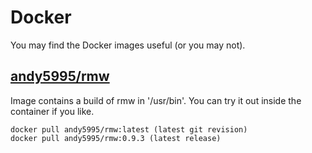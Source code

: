 # Docker

You may find the Docker images useful (or you may not).

## [andy5995/rmw](https://hub.docker.com/repository/docker/andy5995/rmw)

Image contains a build of rmw in '/usr/bin'. You can try it out inside the
container if you like.

    docker pull andy5995/rmw:latest (latest git revision)
    docker pull andy5995/rmw:0.9.3 (latest release)
